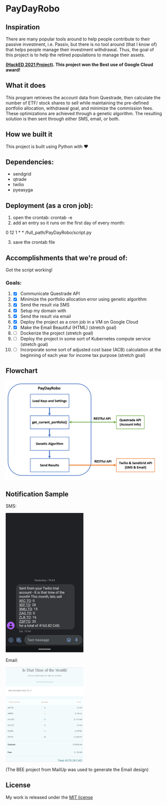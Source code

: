 # PayDayRobo

## Inspiration
There are many popular tools around to help people contribute to their passive investment, i.e. Passiv, but there is no tool around (that I know of) that helps people manage their investment withdrawal. Thus, the goal of this project is to help the retired populations to manage their assets.

**[(HackED 2021 Project)](https://devpost.com/software/paydayrobo). This project won the Best use of Google Cloud award!**

## What it does
This program retrieves the account data from Questrade, then calculate the number of ETF/ stock shares to sell while maintaining the pre-defined portfolio allocation, withdrawal goal, and minimize the commission fees. These optimizations are achieved through a genetic algorithm. The resulting solution is then sent through either SMS, email, or both.

## How we built it
This project is built using Python with ❤️
## Dependencies:
  - sendgrid
  - qtrade
  - twilio
  - pyeasyga

## Deployment (as a cron job):
1. open the crontab: crontab -e
2. add an entry so it runs on the first day of every month:

  0 12 1 * * /full_path/PayDayRobo/script.py

3. save the crontab file

## Accomplishments that we're proud of:
Got the script working!
### Goals:
1. - [x] Communicate Questrade API
2. - [x] Minimize the portfolio allocation error using genetic algorithm  
3. - [x] Send the result via SMS
4. - [x] Setup my domain with
5. - [x] Send the result via email
6. - [x] Deploy the project as a cron job in a VM on Google Cloud
7. - [x] Make the Email Beautiful (HTML) (stretch goal)
8. - [ ] Dockerize the project (stretch goal)
9. - [ ] Deploy the project in some sort of
Kubernetes compute service (stretch goal)
10. - [ ] Incorporate some sort of adjusted cost base (ACB) calculation at the beginning of each year for income tax purpose (stretch goal)

## Flowchart

<img src="./assets/FlowChart.png" alt="PayDayRobo script flowchart" />


## Notification Sample
SMS:

<img src="./assets/SMS.png" alt="SMS message" width="250"/>

Email:

<img src="./assets/email.png" alt="Email message" width="250"/>

(The BEE project from MailUp was used to generate the Email design)

## License
My work is released under the [MIT license](LICENSE)
